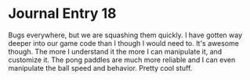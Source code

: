 # Journal Entry 18

Bugs everywhere, but we are squashing them quickly.  I have gotten way deeper into our game code than I though I would need to. It's awesome though. The more I understand it the more I can manipulate it, and customize it. The pong paddles are much more reliable and I can even manipulate the ball speed and behavior. Pretty cool stuff.
